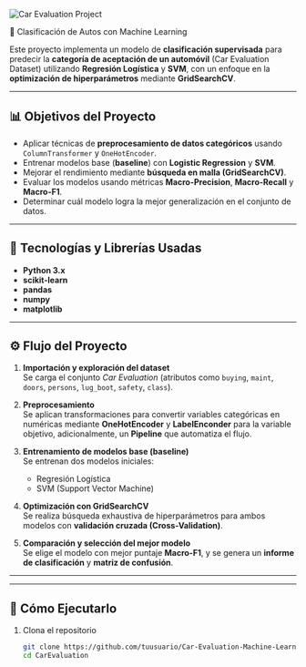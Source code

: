 
![Car Evaluation Project](https://cdn.pixabay.com/photo/2020/04/07/15/20/volvo-5013806_1280.png)


🚗 Clasificación de Autos con Machine Learning

Este proyecto implementa un modelo de **clasificación supervisada** para predecir la **categoría de aceptación de un automóvil** (Car Evaluation Dataset) utilizando **Regresión Logística** y **SVM**, con un enfoque en la **optimización de hiperparámetros** mediante **GridSearchCV**.

---

## 📊 Objetivos del Proyecto

- Aplicar técnicas de **preprocesamiento de datos categóricos** usando `ColumnTransformer` y `OneHotEncoder`.  
- Entrenar modelos base (**baseline**) con **Logistic Regression** y **SVM**.  
- Mejorar el rendimiento mediante **búsqueda en malla (GridSearchCV)**.  
- Evaluar los modelos usando métricas **Macro-Precision**, **Macro-Recall** y **Macro-F1**.  
- Determinar cuál modelo logra la mejor generalización en el conjunto de datos.

---

## 🧠 Tecnologías y Librerías Usadas

- **Python 3.x**
- **scikit-learn**
- **pandas**
- **numpy**
- **matplotlib**

---

## ⚙️ Flujo del Proyecto

1. **Importación y exploración del dataset**  
   Se carga el conjunto *Car Evaluation* (atributos como `buying`, `maint`, `doors`, `persons`, `lug_boot`, `safety`, `class`).

2. **Preprocesamiento**  
   Se aplican transformaciones para convertir variables categóricas en numéricas mediante **OneHotEncoder** y **LabelEnconder** para la variable objetivo, adicionalmente, un **Pipeline** que automatiza el flujo.

3. **Entrenamiento de modelos base (baseline)**  
   Se entrenan dos modelos iniciales:  
   - Regresión Logística  
   - SVM (Support Vector Machine)

4. **Optimización con GridSearchCV**  
   Se realiza búsqueda exhaustiva de hiperparámetros para ambos modelos con **validación cruzada (Cross-Validation)**.

5. **Comparación y selección del mejor modelo**  
   Se elige el modelo con mejor puntaje **Macro-F1**, y se genera un **informe de clasificación** y **matriz de confusión**.

---

---

## 🚀 Cómo Ejecutarlo

1. Clona el repositorio  
   ```bash
   git clone https://github.com/tuusuario/Car-Evaluation-Machine-Learning-Model-Comparison.git
   cd CarEvaluation

